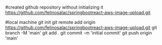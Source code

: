 #created github repository without initializing it
https://github.com/felinosalac/springbootreact-aws-image-upload.git

#local machine
git init
git remote add origin https://github.com/felinosalac/springbootreact-aws-image-upload.git
git branch -M 'main'
git add .
git commit -m 'initial commit'
git push origin 'main'
